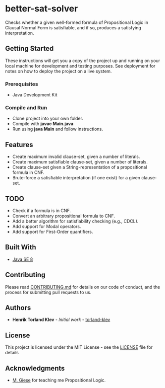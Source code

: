 # better-sat-solver

Checks whether a given well-formed formula of Propositional Logic in Clausal Normal Form is satisfiable, and if so, produces a satisfying interpretation.

## Getting Started

These instructions will get you a copy of the project up and running on your local machine for development and testing purposes.
See deployment for notes on how to deploy the project on a live system.

### Prerequisites

* Java Development Kit

### Compile and Run
* Clone project into your own folder.
* Compile with <b>javac Main.java </b>
* Run using <b>java Main</b> and follow instructions.

## Features
* Create maximum invalid clause-set, given a number of literals.
* Create maximum satisfiable clause-set, given a number of literals.
* Create clause-set given a String-representation of a propositional formula in CNF.
* Brute-force a satisfiable interpretation (if one exist) for a given clause-set.

## TODO
* Check if a formula is in CNF.
* Convert an arbitrary propositional formula to CNF.
* Add a better algorithm for satisfiability checking (e.g., CDCL).
* Add support for Modal operators.
* Add support for First-Order quantifiers.

## Built With

* [Java SE 8](https://www.oracle.com/technetwork/java/javase/downloads/jdk8-downloads-2133151.html)

## Contributing

Please read [CONTRIBUTING.md](CONTRIBUTING.md) for details on our code of conduct, and the process for submitting pull requests to us.

## Authors

* **Henrik Torland Klev** - *Initial work* - [torland-klev](https://github.com/torland-klev)

## License

This project is licensed under the MIT License - see the [LICENSE](LICENSE) file for details

## Acknowledgments

* [M. Giese](https://www.mn.uio.no/ifi/personer/vit/martingi/index.html) for teaching me Propositional Logic.
